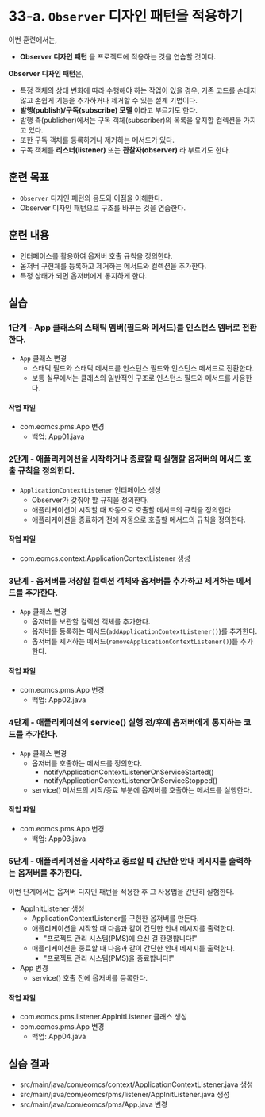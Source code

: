 # 33-a. `Observer` 디자인 패턴을 적용하기

이번 훈련에서는,
- **Observer 디자인 패턴** 을 프로젝트에 적용하는 것을 연습할 것이다.

**Observer 디자인 패턴**은,
- 특정 객체의 상태 변화에 따라 수행해야 하는 작업이 있을 경우,
  기존 코드를 손대지 않고 손쉽게 기능을 추가하거나 제거할 수 있는 설계 기법이다.
- **발행(publish)/구독(subscribe) 모델** 이라고 부르기도 한다.
- 발행 측(publisher)에서는 구독 객체(subscriber)의 목록을 유지할 컬렉션을 가지고 있다.
- 또한 구독 객체를 등록하거나 제거하는 메서드가 있다.
- 구독 객체를 **리스너(listener)** 또는 **관찰자(observer)** 라 부르기도 한다.

## 훈련 목표
- `Observer` 디자인 패턴의 용도와 이점을 이해한다.
- Observer 디자인 패턴으로 구조를 바꾸는 것을 연습한다.

## 훈련 내용
- 인터페이스를 활용하여 옵저버 호출 규칙을 정의한다.
- 옵저버 구현체를 등록하고 제거하는 메서드와 컬렉션을 추가한다.
- 특정 상태가 되면 옵저버에게 통지하게 한다.


## 실습

### 1단계 - App 클래스의 스태틱 멤버(필드와 메서드)를 인스턴스 멤버로 전환한다.

- `App` 클래스 변경
  - 스태틱 필드와 스태틱 메서드를 인스턴스 필드와 인스턴스 메서드로 전환한다.
  - 보통 실무에서는 클래스의 일반적인 구조로 인스턴스 필드와 메서드를 사용한다.

#### 작업 파일
- com.eomcs.pms.App 변경
  - 백업: App01.java


### 2단계 - 애플리케이션을 시작하거나 종료할 때 실행할 옵저버의 메서드 호출 규칙을 정의한다.

- `ApplicationContextListener` 인터페이스 생성
  - Observer가 갖춰야 할 규칙을 정의한다.
  - 애플리케이션이 시작할 때 자동으로 호출할 메서드의 규칙을 정의한다.
  - 애플리케이션을 종료하기 전에 자동으로 호출할 메서드의 규칙을 정의한다.

#### 작업 파일
- com.eomcs.context.ApplicationContextListener 생성



### 3단계 - 옵저버를 저장할 컬렉션 객체와 옵저버를 추가하고 제거하는 메서드를 추가한다.

- `App` 클래스 변경
  - 옵저버를 보관할 컬렉션 객체를 추가한다.
  - 옵저버를 등록하는 메서드(`addApplicationContextListener()`)를 추가한다.
  - 옵저버를 제거하는 메서드(`removeApplicationContextListener()`)를 추가한다.

#### 작업 파일
- com.eomcs.pms.App 변경
  - 백업: App02.java

### 4단계 - 애플리케이션의 service() 실행 전/후에 옵저버에게 통지하는 코드를 추가한다.

- `App` 클래스 변경
  - 옵저버를 호출하는 메서드를 정의한다.
    - notifyApplicationContextListenerOnServiceStarted()
    - notifyApplicationContextListenerOnServiceStopped()
  - service() 메서드의 시작/종료 부분에 옵저버를 호출하는 메서드를 실행한다.

#### 작업 파일
- com.eomcs.pms.App 변경
  - 백업: App03.java


### 5단계 - 애플리케이션을 시작하고 종료할 때 간단한 안내 메시지를 출력하는 옵저버를 추가한다. 

이번 단계에서는 옵저버 디자인 패턴을 적용한 후 그 사용법을 간단히 실험한다.

- AppInitListener 생성
  - ApplicationContextListener를 구현한 옵저버를 만든다.
  - 애플리케이션을 시작할 때 다음과 같이 간단한 안내 메시지를 출력한다.
    - "프로젝트 관리 시스템(PMS)에 오신 걸 환영합니다!"
  - 애플리케이션을 종료할 때 다음과 같이 간단한 안내 메시지를 출력한다.
    - "프로젝트 관리 시스템(PMS)을 종료합니다!"
- App 변경
  - service() 호출 전에 옵저버를 등록한다.

#### 작업 파일
- com.eomcs.pms.listener.AppInitListener 클래스 생성
- com.eomcs.pms.App 변경
  - 백업: App04.java

## 실습 결과
- src/main/java/com/eomcs/context/ApplicationContextListener.java 생성
- src/main/java/com/eomcs/pms/listener/AppInitListener.java 생성
- src/main/java/com/eomcs/pms/App.java 변경